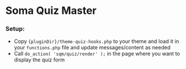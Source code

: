 # Soma Quiz Master


### Setup:

* Copy ```{pluginDir}/theme-quiz-hooks.php``` to your theme and load it in your ```functions.php``` file and update messages/content as needed
* Call ```do_action( 'sqm/quiz/render' );``` in the page where you want to display the quiz form
